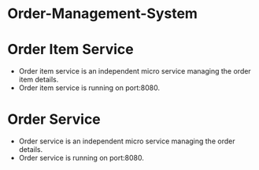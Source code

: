 # Order-Management-System

# Order Item Service
- Order item service is an independent micro service managing the order item details.
- Order item service is running on port:8080.

# Order Service
- Order service is an independent micro service managing the order details.
- Order service is running on port:8080.

